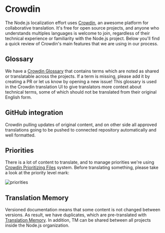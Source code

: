 # Crowdin

The Node.js localization effort uses [Crowdin](https://crowdin.com), an awesome platform for collaborative translation.
It's free for open source projects, and anyone who understands multiples languages is welcome to join, regardless of
their technical experience or familiarity with the Node.js project. Below you'll find a quick review of Crowdin's main features that we are using in our process.

## Glossary

We have a [Crowdin Glossary](../crowdin-glossary.json) that contains terms which are noted as shared or translatable across the projects. If a term is missing, please add it by creating a PR or let us know by opening a new issue! This glossary is used in the Crowdin translation UI to give translators more context about technical terms, some of which should not be translated from their original English form.

## GitHub integration

Crowdin pulling updates of original content, and on other side all approved translations going to be pushed to connected repository automatically and well formatted.

## Priorities

There is a lot of content to translate, and to manage priorities we're using [Crowdin Prioritizing Files](https://support.crowdin.com/files-management/#prioritizing-files) system. Before translating something, please take a look at the priority level mark:

![priorities](https://user-images.githubusercontent.com/28801003/79640499-9a2fec00-819a-11ea-8eb3-ce0343791b8f.png)

## Translation Memory

Versioned documentation means that some content is not changed between versions. As result, we have duplicates, which are pre-translated with [Translation Memory](https://support.crowdin.com/translation-memory/). In addition, TM can be shared between all projects inside the Node.js organization.
